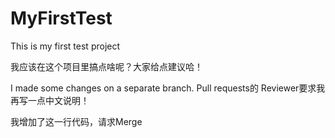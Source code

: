 # MyFirstTest
This is my first test project

我应该在这个项目里搞点啥呢？大家给点建议哈！

I made some changes on a separate branch. Pull requests的 Reviewer要求我再写一点中文说明！

我增加了这一行代码，请求Merge
